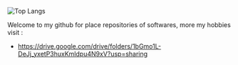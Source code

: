 ![Top Langs](https://github-readme-stats.vercel.app/api/top-langs/?username=superadminister)

Welcome to my github for place repositories of softwares, more my hobbies visit :
- https://drive.google.com/drive/folders/1bGmo1L-DeJj_yxetP3huxKmldpu4N9xV?usp=sharing
